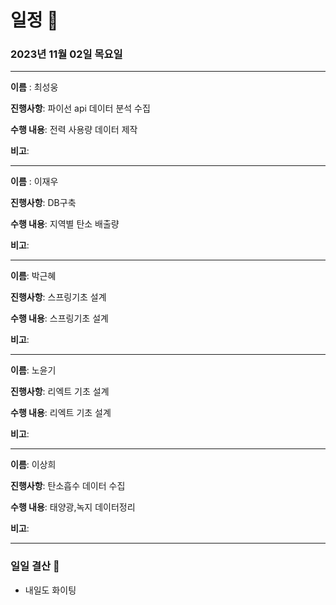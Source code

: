 # 일정 📅
### 2023년 11월 02일 목요일
---

**이름** : 최성웅

**진행사항**:  파이선 api 데이터 분석 수집

**수행 내용**: 전력 사용량 데이터 제작

**비고**:  

---


**이름** : 이재우

**진행사항**:  DB구축

**수행 내용**:  지역별 탄소 배출량

**비고**:  

---

**이름**:  박근혜

**진행사항**: 스프링기초 설계

**수행 내용**: 스프링기초 설계

**비고**:  

---

**이름**:  노윤기

**진행사항**:  리엑트 기초 설계

**수행 내용**:  리엑트 기초 설계

**비고**:  

---

**이름**:  이상희

**진행사항**:  탄소흡수 데이터 수집 

**수행 내용**:  태양광,녹지 데이터정리

**비고**:  

---

### 일일 결산 📝
- 내일도 화이팅 
